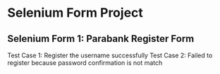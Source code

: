 # Selenium Form Project

## Selenium Form 1: Parabank Register Form
Test Case 1: Register the username successfully
Test Case 2: Failed to register because password confirmation is not match
